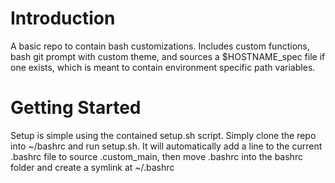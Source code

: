 # Introduction 
A basic repo to contain bash customizations. Includes custom functions, bash git prompt with custom theme, and sources a $HOSTNAME_spec file if one exists, which is meant to contain environment specific path variables.

# Getting Started
Setup is simple using the contained setup.sh script. Simply clone the repo into ~/bashrc and run setup.sh. It will automatically add a line to the current .bashrc file to source .custom_main, then move .bashrc into the bashrc folder and create a symlink at ~/.bashrc

